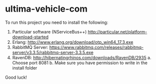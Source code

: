ultima-vehicle-com
==================

To run this project you need to install the following:
  1. Particular software (NServiceBus++) http://particular.net/platform-download-started
  2. Erlang: http://www.erlang.org/download/otp_win64_17.3.exe
  3. RabbitMQ Server: https://www.rabbitmq.com/releases/rabbitmq-server/v3.3.5/rabbitmq-server-3.3.5.exe
  4. RavenDB: http://hibernatingrhinos.com/downloads/RavenDB/2935
      a. Choose port 8081
      b. Make sure you have permission to write in the install folder
  
Good luck!

